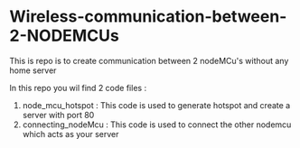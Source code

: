 # Wireless-communication-between-2-NODEMCUs
This is repo is to create communication between 2 nodeMCu's without any home server 

In this repo you wil find 2 code files : 
  1. node_mcu_hotspot : This code is used to generate hotspot and create a server with port 80
  2. connecting_nodeMcu : This code is used to connect the other nodemcu which acts as your server
  
